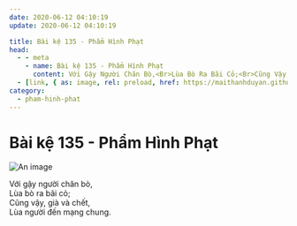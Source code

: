 ```yaml
---
date: 2020-06-12 04:10:19
update: 2020-06-12 04:10:19

title: Bài kệ 135 - Phẩm Hình Phạt
head:
  - - meta
    - name: Bài kệ 135 - Phẩm Hình Phạt
      content: Với Gậy Người Chăn Bò,<Br>Lùa Bò Ra Bãi Cỏ;<Br>Cũng Vậy, Già Và Chết,<Br>Lùa Người Đến Mạng Chung.<Br>
  - [link, { as: image, rel: preload, href: https://maithanhduyan.github.io/kinh-phap-cu/img/pham-hinh-phat/pham-hinh-phat-135.jpg }]
category:
  - pham-hinh-phat
---
```


# Bài kệ 135 - Phẩm Hình Phạt

![An image](/img/pham-hinh-phat/pham-hinh-phat-135.jpg)

Với gậy người chăn bò,<br>Lùa bò ra bãi cỏ;<br>Cũng vậy, già và chết,<br>Lùa người đến mạng chung.<br>
